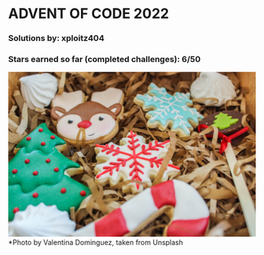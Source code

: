 # ADVENT OF CODE 2022

### Solutions by: xploitz404
### Stars earned so far (completed challenges): 6/50

![Pretty xmas cookies](valentina-dominguez-syJhMS-Jxxg-unsplash.jpg)
*Photo by Valentina Dominguez, taken from Unsplash 
